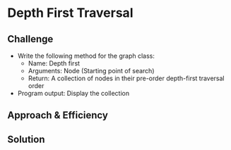 # Depth First Traversal

## Challenge

- Write the following method for the graph class:
  - Name: Depth first
  - Arguments: Node (Starting point of search)
  - Return: A collection of nodes in their pre-order depth-first traversal order
- Program output: Display the collection

## Approach & Efficiency
<!-- What approach did you take? Why? What is the Big O space/time for this approach? -->

## Solution
<!-- Embedded whiteboard image -->
